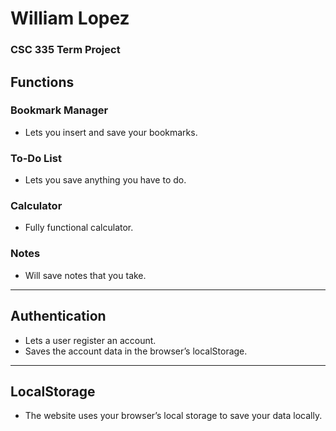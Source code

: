 # William Lopez  
### CSC 335 Term Project

## Functions

### Bookmark Manager  
- Lets you insert and save your bookmarks.

### To-Do List  
- Lets you save anything you have to do.

### Calculator  
- Fully functional calculator.

### Notes  
- Will save notes that you take.

---

## Authentication
- Lets a user register an account.
- Saves the account data in the browser’s localStorage.

---

## LocalStorage
- The website uses your browser’s local storage to save your data locally.

